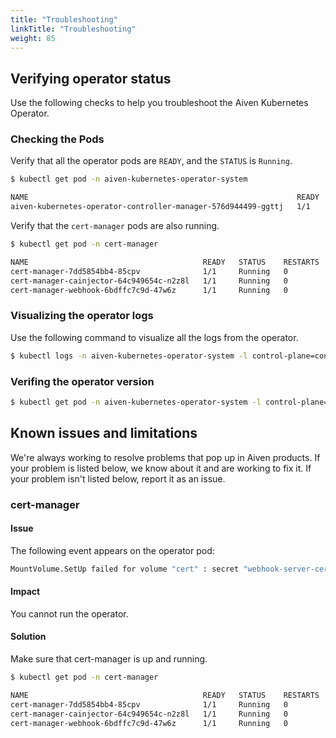 ```yaml
---
title: "Troubleshooting"
linkTitle: "Troubleshooting"
weight: 85
---
```

## Verifying operator status
Use the following checks to help you troubleshoot the Aiven Kubernetes Operator.

### Checking the Pods
Verify that all the operator pods are `READY`, and the `STATUS` is `Running`.
```bash
$ kubectl get pod -n aiven-kubernetes-operator-system 

NAME                                                            READY   STATUS    RESTARTS   AGE
aiven-kubernetes-operator-controller-manager-576d944499-ggttj   1/1     Running   0          12m
```

Verify that the `cert-manager` pods are also running.
```bash
$ kubectl get pod -n cert-manager

NAME                                       READY   STATUS    RESTARTS   AGE
cert-manager-7dd5854bb4-85cpv              1/1     Running   0          76s
cert-manager-cainjector-64c949654c-n2z8l   1/1     Running   0          77s
cert-manager-webhook-6bdffc7c9d-47w6z      1/1     Running   0          76s
```

### Visualizing the operator logs
Use the following command to visualize all the logs from the operator.
```bash
$ kubectl logs -n aiven-kubernetes-operator-system -l control-plane=controller-manager
```

### Verifing the operator version
```bash
$ kubectl get pod -n aiven-kubernetes-operator-system -l control-plane=controller-manager -o jsonpath="{.items[0].spec.containers[0].image}"
```

## Known issues and limitations
We're always working to resolve problems that pop up in Aiven products. 
If your problem is listed below, we know about it and are working to fix it. If your problem isn't listed below, report it as an issue.

### cert-manager
#### Issue
The following event appears on the operator pod:
```bash
MountVolume.SetUp failed for volume "cert" : secret "webhook-server-cert" not found
```
#### Impact
You cannot run the operator. 

#### Solution
Make sure that cert-manager is up and running.
```bash
$ kubectl get pod -n cert-manager

NAME                                       READY   STATUS    RESTARTS   AGE
cert-manager-7dd5854bb4-85cpv              1/1     Running   0          76s
cert-manager-cainjector-64c949654c-n2z8l   1/1     Running   0          77s
cert-manager-webhook-6bdffc7c9d-47w6z      1/1     Running   0          76s
```
